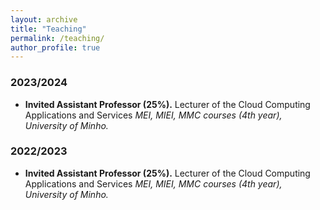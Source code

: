 ```yaml
---
layout: archive
title: "Teaching"
permalink: /teaching/
author_profile: true
---
```



### 2023/2024

- **Invited Assistant Professor (25%).** 
  Lecturer of the Cloud Computing Applications and Services
  *MEI, MIEI, MMC courses (4th year), University of Minho.*

### 2022/2023

- **Invited Assistant Professor (25%).** 
  Lecturer of the Cloud Computing Applications and Services
  *MEI, MIEI, MMC courses (4th year), University of Minho.*